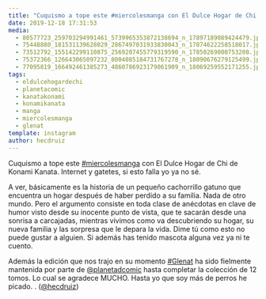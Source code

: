 ```yaml
---
title: "Cuquismo a tope este #miercolesmanga con El Dulce Hogar de Chi de Konami Kanata. Internet y gatetes, si esto falla yo ya no sé"
date: 2019-12-18 17:31:53
media: 
  - 80577723_259703294991461_5739965353872138694_n_17897189089424479.jpg
  - 75448880_181531139628029_2867497031933830043_n_17874622258518017.jpg
  - 73512792_155142299110875_2569207455779319590_n_17850269800753208.jpg
  - 75372366_126643065097232_8004085184731767278_n_18090676279125499.jpg
  - 77095819_166492461385273_4860786923179061909_n_18069259552171255.jpg
tags: 
  - eldulcehogardechi
  - planetacomic
  - kanatakonami
  - konamikanata
  - manga
  - miercolesmanga
  - glenat
template: instagram
author: hecdruiz
---
```


Cuquismo a tope este [#miercolesmanga](/tags/miercolesmanga) con El Dulce Hogar de Chi de Konami Kanata. Internet y gatetes, si esto falla yo ya no sé.


A ver, básicamente es la historia de un pequeño cachorrillo gatuno que encuentra un hogar después de haber perdido a su familia. Nada de otro mundo. Pero el argumento consiste en toda clase de anécdotas en clave de humor visto desde su inocente punto de vista, que te sacarán desde una sonrisa a carcajadas, mientras vivimos como va descubriendo su hogar, su nueva familia y las sorpresa que le depara la vida. Dime tú como esto no puede gustar a alguien. Si además has tenido mascota alguna vez ya ni te cuento.


Además la edición que nos trajo en su momento [#Glenat](/tags/glenat) ha sido fielmente mantenida por parte de [@planetadcomic](https://instagram.com/planetadcomic) hasta completar la colección de 12 tomos. Lo cual se agradece MUCHO. Hasta yo que soy más de perros he picado. .
([@hecdruiz](https://instagram.com/hecdruiz))



